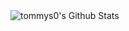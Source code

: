 <img align="left" alt="tommys0's Github Stats" src="github-readme-stats0.vercel.app/api?username=tommys0&show_icons=true&hide_border=true" />
